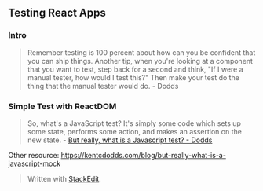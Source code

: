
## Testing React Apps

### Intro
> Remember testing is 100 percent about how can you be confident that you can ship things. Another tip, when you're looking at a component that you want to test, step back for a second and think, "If I were a manual tester, how would I test this?" Then make your test do the thing that the manual tester would do. - Dodds

### Simple Test with ReactDOM

> So, what's a JavaScript test? It's simply some code which sets up some state, performs some action, and makes an assertion on the new state. - [But really, what is a Javascript test? - Dodds](https://kentcdodds.com/blog/but-really-what-is-a-javascript-test)

Other resource: https://kentcdodds.com/blog/but-really-what-is-a-javascript-mock



> Written with [StackEdit](https://stackedit.io/).
<!--stackedit_data:
eyJoaXN0b3J5IjpbLTczNTkyMjQ2MCwtMTk5NTQxNjA0NywxNT
IxMTkyODYxXX0=
-->